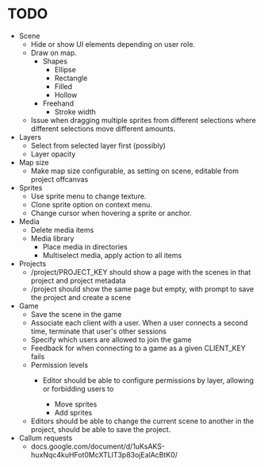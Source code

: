 # TODO

* Scene
    * Hide or show UI elements depending on user role.
    * Draw on map.
        * Shapes
            * Ellipse
            * Rectangle
            * Filled
            * Hollow
        * Freehand
            * Stroke width
    * Issue when dragging multiple sprites from different selections where
        different selections move different amounts.
* Layers
    * Select from selected layer first (possibly)
    * Layer opacity
* Map size
    * Make map size configurable, as setting on scene, editable from project
        offcanvas
* Sprites
    * Use sprite menu to change texture.
    * Clone sprite option on context menu.
    * Change cursor when hovering a sprite or anchor.
* Media
    * Delete media items
    * Media library
        * Place media in directories
        * Multiselect media, apply action to all items
* Projects
    * /project/PROJECT_KEY should show a page with the scenes in that project
        and project metadata
    * /project should show the same page but empty, with prompt to save the
        project and create a scene
* Game
    * Save the scene in the game
    * Associate each client with a user. When a user connects a second time,
        terminate that user's other sessions
    * Specify which users are allowed to join the game
    * Feedback for when connecting to a game as a given CLIENT_KEY fails
    * Permission levels
        * Editor should be able to configure permissions by layer, allowing or
            forbidding users to
            
            * Move sprites
            * Add sprites
    * Editors should be able to change the current scene to another in the
        project, should be able to save the project. 
* Callum requests
    * docs.google.com/document/d/1uKsAKS-huxNqc4kuHFot0McXTLlT3p83ojEalAcBtK0/

